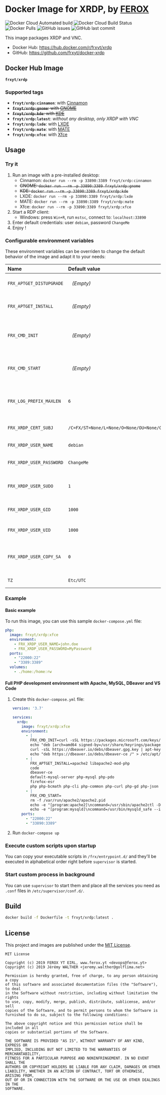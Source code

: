 # Docker Image for XRDP, by [FEROX](https://ferox.yt)

![Docker Cloud Automated build](https://img.shields.io/docker/cloud/automated/frxyt/xrdp.svg)
![Docker Cloud Build Status](https://img.shields.io/docker/cloud/build/frxyt/xrdp.svg)
![Docker Pulls](https://img.shields.io/docker/pulls/frxyt/xrdp.svg)
![GitHub issues](https://img.shields.io/github/issues/frxyt/docker-xrdp.svg)
![GitHub last commit](https://img.shields.io/github/last-commit/frxyt/docker-xrdp.svg)

This image packages XRDP and VNC.

* Docker Hub: https://hub.docker.com/r/frxyt/xrdp
* GitHub: https://github.com/frxyt/docker-xrdp

## Docker Hub Image

**`frxyt/xrdp`**

### Supported tags

* **`frxyt/xrdp:cinnamon`**: with [Cinnamon](http://developer.linuxmint.com/projects/cinnamon-projects.html)
* ~~**`frxyt/xrdp:gnome`**: with [GNOME](https://www.gnome.org/)~~
* ~~**`frxyt/xrdp:kde`**: with [KDE](https://kde.org/)~~
* **`frxyt/xrdp:latest`**: *without any desktop, only XRDP with VNC*
* **`frxyt/xrdp:lxde`**: with [LXDE](https://lxde.org/)
* **`frxyt/xrdp:mate`**: with [MATE](https://mate-desktop.org/)
* **`frxyt/xrdp:xfce`**: with [Xfce](https://www.xfce.org/)

## Usage

### Try it

1. Run an image with a pre-installed desktop:
   * Cinnamon: `docker run --rm -p 33890:3389 frxyt/xrdp:cinnamon`
   * ~~GNOME: `docker run --rm -p 33890:3389 frxyt/xrdp:gnome`~~
   * ~~KDE: `docker run --rm -p 33890:3389 frxyt/xrdp:kde`~~
   * LXDE: `docker run --rm -p 33890:3389 frxyt/xrdp:lxde`
   * MATE: `docker run --rm -p 33890:3389 frxyt/xrdp:mate`
   * Xfce: `docker run --rm -p 33890:3389 frxyt/xrdp:xfce`
1. Start a RDP client:
   * Windows: press `Win+R`, run `mstsc`, connect to: `localhost:33890`
1. Enter default credentials: user `debian`, password `ChangeMe`
1. Enjoy !

### Configurable environment variables

These environment variables can be overriden to change the default behavior of the image and adapt it to your needs:

| Name                     | Default value                                       | Example                                          | Description
| :------------------------| :-------------------------------------------------- | :----------------------------------------------- | :----------
| `FRX_APTGET_DISTUPGRADE` | ` ` *(Empty)*                                       | `1`                                              | Update installed packages
| `FRX_APTGET_INSTALL`     | ` ` *(Empty)*                                       | `midori terminator`                              | Packages to install with `apt-get`
| `FRX_CMD_INIT`           | ` ` *(Empty)*                                       | `echo 'Hello World !'`                           | Command to run before anything else
| `FRX_CMD_START`          | ` ` *(Empty)*                                       | `echo 'Hello World !'`                           | Command to run before starting services
| `FRX_LOG_PREFIX_MAXLEN`  | `6`                                                 | `10`                                             | Maximum length of prefix displayed in logs
| `FRX_XRDP_CERT_SUBJ`     | `/C=FX/ST=None/L=None/O=None/OU=None/CN=localhost`  | `/C=FR/ST=67/L=SXB/O=FRXYT/OU=IT/CN=xrdp.frx.yt` | XRDP certificate subject
| `FRX_XRDP_USER_NAME`     | `debian`                                            | `john.doe`                                       | Default user name
| `FRX_XRDP_USER_PASSWORD` | `ChangeMe`                                          | `myNOTsecretPassword`                            | Default user password
| `FRX_XRDP_USER_SUDO`     | `1`                                                 | `0`                                              | Add default user to `sudoers` if set to `1`
| `FRX_XRDP_USER_GID`      | `1000`                                              | `33`                                             | Default user ID (UID)
| `FRX_XRDP_USER_UID`      | `1000`                                              | `33`                                             | Default user group ID (GID)
| `FRX_XRDP_USER_COPY_SA`  | `0`                                                 | `1`                                              | Copy default icons to desktop if set to `1`
| `TZ`                     | `Etc/UTC`                                           | `Europe/Paris`                                   | Default time zone

### Example

#### Basic example

To run this image, you can use this sample `docker-compose.yml` file:

```yaml
php:
  image: frxyt/xrdp:xfce
  environment:
    - FRX_XRDP_USER_NAME=john.doe
    - FRX_XRDP_USER_PASSWORD=MyPassword
  ports:
    - "22000:22"
    - "3389:3389"
  volumes:
    - ./home:/home:rw
```

#### Full PHP development environment with Apache, MySQL, DBeaver and VS Code

1. Create this `docker-compose.yml` file:
   ```yaml
   version: '3.7'

   services: 
     xrdp:
       image: frxyt/xrdp:xfce
       environment:
         - |
           FRX_CMD_INIT=curl -sSL https://packages.microsoft.com/keys/microsoft.asc | gpg --dearmor > /usr/share/keyrings/packages.microsoft.gpg
           echo "deb [arch=amd64 signed-by=/usr/share/keyrings/packages.microsoft.gpg] https://packages.microsoft.com/repos/vscode stable main" > /etc/apt/sources.list.d/   vscode.list
           curl -sSL https://dbeaver.io/debs/dbeaver.gpg.key | apt-key add -
           echo "deb https://dbeaver.io/debs/dbeaver-ce /" > /etc/apt/sources.list.d/dbeaver.list
         - |
           FRX_APTGET_INSTALL=apache2 libapache2-mod-php
           code
           dbeaver-ce
           default-mysql-server php-mysql php-pdo
           firefox-esr
           php php-bcmath php-cli php-common php-curl php-gd php-json php-mbstring php-pear php-xdebug php-xml php-zip
         - |
           FRX_CMD_START=
           rm -f /var/run/apache2/apache2.pid
           echo -e "[program:apache2]\ncommand=/usr/sbin/apache2ctl -DFOREGROUND" > /etc/supervisor/conf.d/apache2.conf
           echo -e "[program:mysqld]\ncommand=/usr/bin/mysqld_safe --init-file=/etc/mysql/init.sql" > /etc/supervisor/conf.d/mysqld.conf
       ports:
         - "22000:22"
         - "33890:3389"
   ```
1. Run `docker-compose up`

### Execute custom scripts upon startup

You can copy your executable scripts in `/frx/entrypoint.d/` and they'll be executed in alphabetical order right before `supervisor` is started.

### Start custom process in background

You can use `supervisor` to start them and place all the services you need as `.conf` files in `/etc/supervisor/conf.d/`.

## Build

```sh
docker build -f Dockerfile -t frxyt/xrdp:latest .
```

## License

This project and images are published under the [MIT License](LICENSE).

```
MIT License

Copyright (c) 2019 FEROX YT EIRL, www.ferox.yt <devops@ferox.yt>
Copyright (c) 2019 Jérémy WALTHER <jeremy.walther@golflima.net>

Permission is hereby granted, free of charge, to any person obtaining a copy
of this software and associated documentation files (the "Software"), to deal
in the Software without restriction, including without limitation the rights
to use, copy, modify, merge, publish, distribute, sublicense, and/or sell
copies of the Software, and to permit persons to whom the Software is
furnished to do so, subject to the following conditions:

The above copyright notice and this permission notice shall be included in all
copies or substantial portions of the Software.

THE SOFTWARE IS PROVIDED "AS IS", WITHOUT WARRANTY OF ANY KIND, EXPRESS OR
IMPLIED, INCLUDING BUT NOT LIMITED TO THE WARRANTIES OF MERCHANTABILITY,
FITNESS FOR A PARTICULAR PURPOSE AND NONINFRINGEMENT. IN NO EVENT SHALL THE
AUTHORS OR COPYRIGHT HOLDERS BE LIABLE FOR ANY CLAIM, DAMAGES OR OTHER
LIABILITY, WHETHER IN AN ACTION OF CONTRACT, TORT OR OTHERWISE, ARISING FROM,
OUT OF OR IN CONNECTION WITH THE SOFTWARE OR THE USE OR OTHER DEALINGS IN THE
SOFTWARE.
```